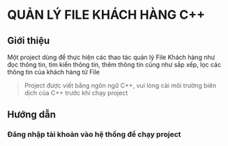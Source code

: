 # QUẢN LÝ FILE KHÁCH HÀNG C++
## Giới thiệu
Một project dùng để thực hiện các thao tác quản lý File Khách hàng như đọc thông tin, tìm kiến thông tin, thêm thông tin cũng như sắp xếp, lọc các thông tin của khách hàng từ File
> Project được viết bằng ngôn ngữ C++, vui lòng cài môi trường biên dịch của C++ trước khi chạy project

## Hướng dẫn
### Đăng nhập tài khoản vào hệ thống để chạy project
 